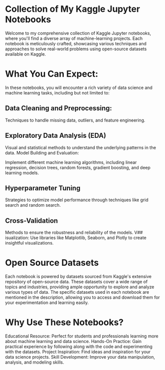 # Collection of My Kaggle Jupyter Notebooks

Welcome to my comprehensive collection of Kaggle Jupyter notebooks, where you'll find a diverse array of machine-learning projects. Each notebook is meticulously crafted, showcasing various techniques and approaches to solve real-world problems using open-source datasets available on Kaggle.

# What You Can Expect:
In these notebooks, you will encounter a rich variety of data science and machine learning tasks, including but not limited to:

## Data Cleaning and Preprocessing:
Techniques to handle missing data, outliers, and feature engineering.

## Exploratory Data Analysis (EDA)
Visual and statistical methods to understand the underlying patterns in the data.
Model Building and Evaluation: 

Implement different machine learning algorithms, including linear regression, decision trees, random forests, gradient boosting, and deep learning models.

## Hyperparameter Tuning
Strategies to optimize model performance through techniques like grid search and random search.
## Cross-Validation
Methods to ensure the robustness and reliability of the models.
V## isualization: 
Use libraries like Matplotlib, Seaborn, and Plotly to create insightful visualizations.

# Open Source Datasets
Each notebook is powered by datasets sourced from Kaggle's extensive repository of open-source data. These datasets cover a wide range of topics and industries, providing ample opportunity to explore and analyze various types of data. The specific datasets used in each notebook are mentioned in the description, allowing you to access and download them for your experimentation and learning easily.

# Why Use These Notebooks?
Educational Resource: Perfect for students and professionals learning more about machine learning and data science.
Hands-On Practice: Gain practical experience by following along with the code and experimenting with the datasets.
Project Inspiration: Find ideas and inspiration for your data science projects.
Skill Development: Improve your data manipulation, analysis, and modeling skills.
